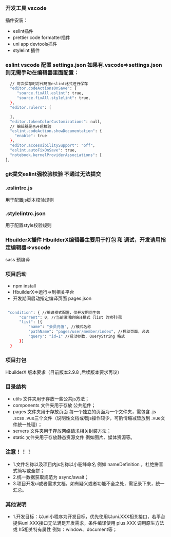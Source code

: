 ### 开发工具 vscode
插件安装：
* eslint插件 
* prettier code formatter插件
* uni app devtools插件
* stylelint 插件

### eslint vscode 配置 settings.json 如果有.vscode=>settings.json则无需手动在编辑器里面配置：
```bash
  // 每次保存时将代码按eslint格式进行保存
  "editor.codeActionsOnSave": {
     "source.fixAll.eslint": true,
     "source.fixAll.stylelint": true,
  },
  "editor.rulers": [

  ],
  "editor.tokenColorCustomizations": null,
  // 编辑器是否开启校验
  "eslint.codeAction.showDocumentation": {
    "enable": true
  },
  "editor.accessibilitySupport": "off",
  "eslint.autoFixOnSave": true,
  "notebook.kernelProviderAssociations": [
],

```
### git提交eslint强校验校验 不通过无法提交


### .eslintrc.js
用于配置js脚本校验规则

### .stylelintrc.json
用于配置style校验规则

### HbuilderX插件 HbuilderX编辑器主要用于打包 和 调试，开发请用指定编辑器=>vscode
sass 预编译

### 项目启动
* npm install
* HbuilderX=>运行=>到相关平台
* 开发期间启动指定编译页面 pages.json

```bash

 "condition": { //编译模式配置，仅开发期间生效  
      "current": 0, //当前激活的编译模式（list 的索引项）  
      "list": [{  
          "name": "会员充值", //模式名称  
          "pathName": "pages/user/member/index", //启动页面，必选  
          "query": "id=1" //启动参数, QueryString 格式  
      }]  
  }

```
### 项目打包
HbuilderX 版本要求（目前版本2.9.8 ,后续版本要求再议）

### 目录结构
* utils 文件夹用于存放一些公共js方法；
* components 文件夹用于存放 公共组件；
* pages 文件夹用于存放页面 每一个独立的页面为一个文件夹，需包含 .js .scss .vue三个文件（说明性文档或者js操作较少，可酌情缩减皆放到 .vue文件统一处理）；
* servers 文件夹用于存放网络请求相关封装方法；
* static 文件夹用于存放静态资源文件 例如图片、媒体资源等。

### 注意！！！
* 1.文件名称以及项目内js名称以小驼峰命名 例如 nameDefinition ，杜绝拼音式简写或全拼；
* 2.统一数据获取规范为 async/await；
* 3.项目开发ui或者需求文档，如有疑义或者功能不全之处，需记录下来，统一汇总。

### 其他说明
* 1.开发目标：以uni小程序为开发目标，优先使用以uni.XXX相关接口，若平台提供uni.XXX接口无法满足开发需求，条件编译使用 plus.XXX 调用原生方法 或 h5相关特有属性 例如：window、document等；






